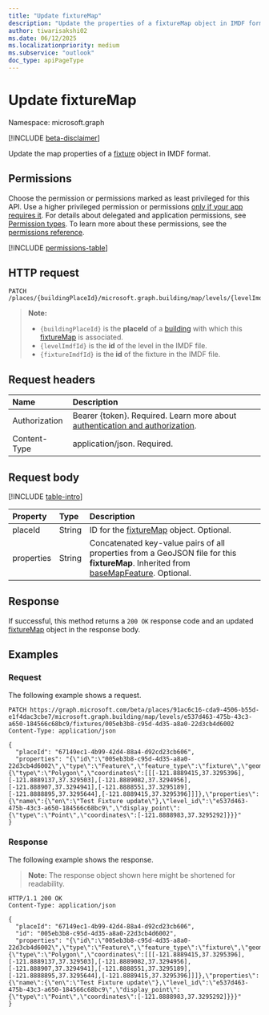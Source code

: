 ```yaml
---
title: "Update fixtureMap"
description: "Update the properties of a fixtureMap object in IMDF format."
author: tiwarisakshi02
ms.date: 06/12/2025
ms.localizationpriority: medium
ms.subservice: "outlook"
doc_type: apiPageType
---
```


# Update fixtureMap

Namespace: microsoft.graph

[!INCLUDE [beta-disclaimer](../../includes/beta-disclaimer.md)]

Update the map properties of a [fixture](../resources/fixturemap.md) object in IMDF format.

## Permissions

Choose the permission or permissions marked as least privileged for this API. Use a higher privileged permission or permissions [only if your app requires it](/graph/permissions-overview#best-practices-for-using-microsoft-graph-permissions). For details about delegated and application permissions, see [Permission types](/graph/permissions-overview#permission-types). To learn more about these permissions, see the [permissions reference](/graph/permissions-reference).

<!-- {
  "blockType": "permissions",
  "name": "fixturemap-update-permissions"
}
-->
[!INCLUDE [permissions-table](../includes/permissions/fixturemap-update-permissions.md)]

## HTTP request

<!-- {
  "blockType": "ignored"
}
-->
``` http
PATCH /places/{buildingPlaceId}/microsoft.graph.building/map/levels/{levelImdfId}/fixtures/{fixtureImdfId}
```
> **Note:**
> * `{buildingPlaceId}` is the **placeId** of a [building](../resources/building.md) with which this [fixtureMap](../resources/fixturemap.md) is associated.
> * `{levelImdfId}` is the **id** of the level in the IMDF file.
> * `{fixtureImdfId}` is the **id** of the fixture in the IMDF file.

## Request headers

|Name|Description|
|:---|:---|
|Authorization|Bearer {token}. Required. Learn more about [authentication and authorization](/graph/auth/auth-concepts).|
|Content-Type|application/json. Required.|

## Request body

[!INCLUDE [table-intro](../../includes/update-property-table-intro.md)]

|Property|Type|Description|
|:---|:---|:---|
|placeId|String|ID for the [fixtureMap](../resources/fixturemap.md) object. Optional.|
|properties|String|Concatenated key-value pairs of all properties from a GeoJSON file for this **fixtureMap**. Inherited from [baseMapFeature](../resources/basemapfeature.md). Optional.|

## Response

If successful, this method returns a `200 OK` response code and an updated [fixtureMap](../resources/fixturemap.md) object in the response body.

## Examples

### Request

The following example shows a request.
<!-- {
  "blockType": "request",
  "name": "update_fixturemap"
}
-->
``` http
PATCH https://graph.microsoft.com/beta/places/91ac6c16-cda9-4506-b55d-e1f4dac3cbe7/microsoft.graph.building/map/levels/e537d463-475b-43c3-a650-184566c68bc9/fixtures/005eb3b8-c95d-4d35-a8a0-22d3cb4d6002
Content-Type: application/json

{
  "placeId": "67149ec1-4b99-42d4-88a4-d92cd23cb606",
  "properties": "{\"id\":\"005eb3b8-c95d-4d35-a8a0-22d3cb4d6002\",\"type\":\"Feature\",\"feature_type\":\"fixture\",\"geometry\":{\"type\":\"Polygon\",\"coordinates\":[[[-121.8889415,37.3295396],[-121.8889137,37.329503],[-121.8889082,37.3294956],[-121.888907,37.3294941],[-121.8888551,37.3295189],[-121.8888895,37.3295644],[-121.8889415,37.3295396]]]},\"properties\":{\"name\":{\"en\":\"Test Fixture update\"},\"level_id\":\"e537d463-475b-43c3-a650-184566c68bc9\",\"display_point\":{\"type\":\"Point\",\"coordinates\":[-121.8888983,37.3295292]}}}"
}
```

### Response

The following example shows the response.
>**Note:** The response object shown here might be shortened for readability.
<!-- {
  "blockType": "response",
  "truncated": true,
  "@odata.type": "microsoft.graph.fixtureMap"
}
-->
``` http
HTTP/1.1 200 OK
Content-Type: application/json

{
  "placeId": "67149ec1-4b99-42d4-88a4-d92cd23cb606",
  "id": "005eb3b8-c95d-4d35-a8a0-22d3cb4d6002",
  "properties": "{\"id\":\"005eb3b8-c95d-4d35-a8a0-22d3cb4d6002\",\"type\":\"Feature\",\"feature_type\":\"fixture\",\"geometry\":{\"type\":\"Polygon\",\"coordinates\":[[[-121.8889415,37.3295396],[-121.8889137,37.329503],[-121.8889082,37.3294956],[-121.888907,37.3294941],[-121.8888551,37.3295189],[-121.8888895,37.3295644],[-121.8889415,37.3295396]]]},\"properties\":{\"name\":{\"en\":\"Test Fixture update\"},\"level_id\":\"e537d463-475b-43c3-a650-184566c68bc9\",\"display_point\":{\"type\":\"Point\",\"coordinates\":[-121.8888983,37.3295292]}}}"
}
```

